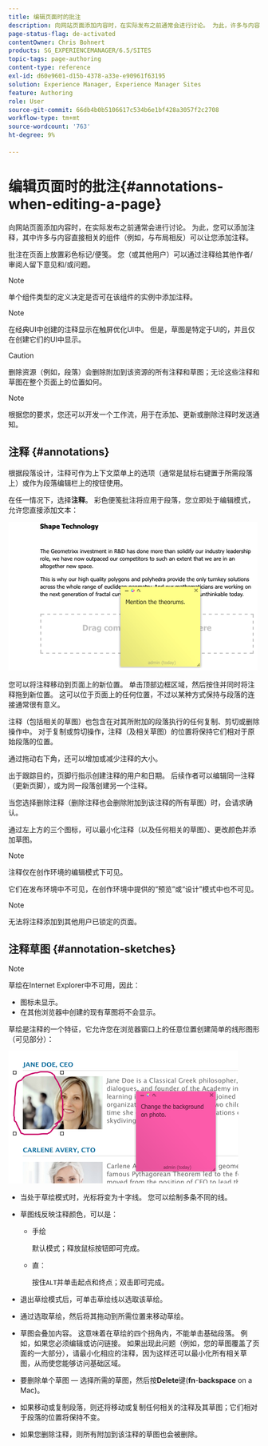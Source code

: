 ```yaml
---
title: 编辑页面时的批注
description: 向网站页面添加内容时，在实际发布之前通常会进行讨论。 为此，许多与内容直接相关的组件允许您添加注释。
page-status-flag: de-activated
contentOwner: Chris Bohnert
products: SG_EXPERIENCEMANAGER/6.5/SITES
topic-tags: page-authoring
content-type: reference
exl-id: d60e9601-d15b-4378-a33e-e90961f63195
solution: Experience Manager, Experience Manager Sites
feature: Authoring
role: User
source-git-commit: 66db4b0b5106617c534b6e1bf428a3057f2c2708
workflow-type: tm+mt
source-wordcount: '763'
ht-degree: 9%

---
```


# 编辑页面时的批注{#annotations-when-editing-a-page}

向网站页面添加内容时，在实际发布之前通常会进行讨论。 为此，您可以添加注释，其中许多与内容直接相关的组件（例如，与布局相反）可以让您添加注释。

批注在页面上放置彩色标记/便笺。 您（或其他用户）可以通过注释给其他作者/审阅人留下意见和/或问题。

>[!NOTE]
>
>单个组件类型的定义决定是否可在该组件的实例中添加注释。

>[!NOTE]
>
>在经典UI中创建的注释显示在触屏优化UI中。 但是，草图是特定于UI的，并且仅在创建它们的UI中显示。

>[!CAUTION]
>
>删除资源（例如，段落）会删除附加到该资源的所有注释和草图；无论这些注释和草图在整个页面上的位置如何。

>[!NOTE]
>
>根据您的要求，您还可以开发一个工作流，用于在添加、更新或删除注释时发送通知。

## 注释 {#annotations}

根据段落设计，注释可作为上下文菜单上的选项（通常是鼠标右键置于所需段落上）或作为段落编辑栏上的按钮使用。

在任一情况下，选择&#x200B;**注释**。 彩色便笺批注将应用于段落，您立即处于编辑模式，允许您直接添加文本：

![chlimage_1-137](assets/chlimage_1-137.png)

您可以将注释移动到页面上的新位置。 单击顶部边框区域，然后按住并同时将注释拖到新位置。 这可以位于页面上的任何位置，不过以某种方式保持与段落的连接通常很有意义。

注释（包括相关的草图）也包含在对其所附加的段落执行的任何复制、剪切或删除操作中。 对于复制或剪切操作，注释（及相关草图）的位置将保持它们相对于原始段落的位置。

通过拖动右下角，还可以增加或减少注释的大小。

出于跟踪目的，页脚行指示创建注释的用户和日期。 后续作者可以编辑同一注释（更新页脚），或为同一段落创建另一个注释。

当您选择删除注释（删除注释也会删除附加到该注释的所有草图）时，会请求确认。

通过左上方的三个图标，可以最小化注释（以及任何相关的草图）、更改颜色并添加草图。

>[!NOTE]
>
>注释仅在创作环境的编辑模式下可见。
>
>它们在发布环境中不可见，在创作环境中提供的“预览”或“设计”模式中也不可见。

>[!NOTE]
>
>无法将注释添加到其他用户已锁定的页面。

## 注释草图 {#annotation-sketches}

>[!NOTE]
>
>草绘在Internet Explorer中不可用，因此：
>
>* 图标未显示。
>* 在其他浏览器中创建的现有草图将不会显示。
>

草绘是注释的一个特征，它允许您在浏览器窗口上的任意位置创建简单的线形图形（可见部分）：

![chlimage_1-138](assets/chlimage_1-138.png)

* 当处于草绘模式时，光标将变为十字线。 您可以绘制多条不同的线。
* 草图线反映注释颜色，可以是：

   * 手绘

     默认模式；释放鼠标按钮即可完成。

   * 直：

     按住`ALT`并单击起点和终点；双击即可完成。

* 退出草绘模式后，可单击草绘线以选取该草绘。
* 通过选取草绘，然后将其拖动到所需位置来移动草绘。
* 草图会叠加内容。 这意味着在草绘的四个拐角内，不能单击基础段落。 例如，如果您必须编辑或访问链接。 如果出现此问题（例如，您的草图覆盖了页面的一大部分），请最小化相应的注释，因为这样还可以最小化所有相关草图，从而使您能够访问基础区域。
* 要删除单个草图 — 选择所需的草图，然后按&#x200B;**Delete**&#x200B;键(**fn**-**backspace** on a Mac)。

* 如果移动或复制段落，则还将移动或复制任何相关的注释及其草图；它们相对于段落的位置将保持不变。
* 如果您删除注释，则所有附加到该注释的草图也会被删除。
